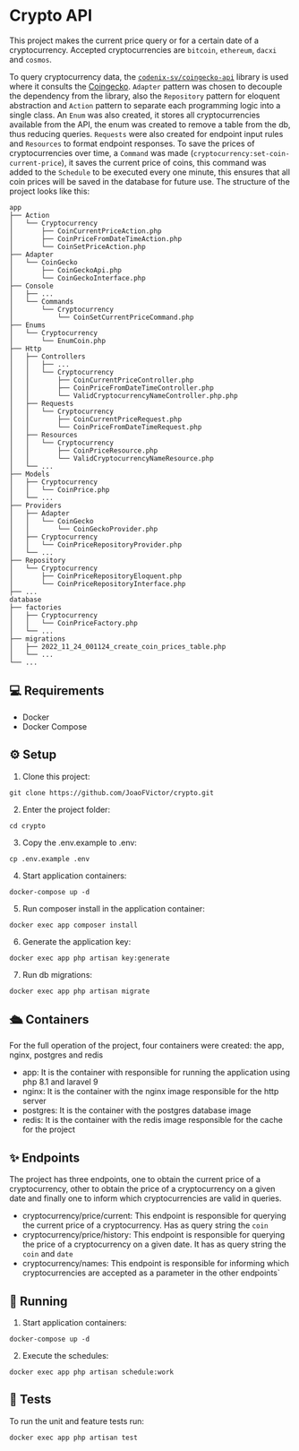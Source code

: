 # Crypto API

This project makes the current price query or for a certain date of a cryptocurrency. Accepted cryptocurrencies are `bitcoin`, `ethereum`, `dacxi` and `cosmos`.

To query cryptocurrency data, the [`codenix-sv/coingecko-api`](https://github.com/codenix-sv/coingecko-api) library is used where it consults the [Coingecko](https://www.coingecko.com/en/api). `Adapter` pattern was chosen to decouple the dependency from the library, also the `Repository` pattern for eloquent abstraction and `Action` pattern to separate each programming logic into a single class. An `Enum` was also created, it stores all cryptocurrencies available from the API, the enum was created to remove a table from the db, thus reducing queries. `Requests` were also created for endpoint input rules and `Resources` to format endpoint responses. To save the prices of cryptocurrencies over time, a `Command` was made (`cryptocurrency:set-coin-current-price`), it saves the current price of coins, this command was added to the `Schedule` to be executed every one minute, this ensures that all coin prices will be saved in the database for future use. The structure of the project looks like this:

```
app
├── Action
│   └── Cryptocurrency
│       ├── CoinCurrentPriceAction.php
│       ├── CoinPriceFromDateTimeAction.php
│       └── CoinSetPriceAction.php
├── Adapter
│   └── CoinGecko
│       ├── CoinGeckoApi.php
│       └── CoinGeckoInterface.php
├── Console
│   ├── ...
│   └── Commands
│       └── Cryptocurrency
│           └── CoinSetCurrentPriceCommand.php
├── Enums
│   └── Cryptocurrency
│       └── EnumCoin.php
├── Http
│   ├── Controllers
│   │   ├── ...
│   │   └── Cryptocurrency
│   │       ├── CoinCurrentPriceController.php
│   │       ├── CoinPriceFromDateTimeController.php
│   │       └── ValidCryptocurrencyNameController.php.php
│   ├── Requests
│   │   └── Cryptocurrency
│   │       ├── CoinCurrentPriceRequest.php
│   │       └── CoinPriceFromDateTimeRequest.php
│   ├── Resources
│   │   └── Cryptocurrency
│   │       ├── CoinPriceResource.php
│   │       └── ValidCryptocurrencyNameResource.php
│   └── ...
├── Models
│   ├── Cryptocurrency
│   │   └── CoinPrice.php
│   └── ...
├── Providers
│   ├── Adapter
│   │   └── CoinGecko
│   │       └── CoinGeckoProvider.php
│   ├── Cryptocurrency
│   │   └── CoinPriceRepositoryProvider.php
│   └── ...
├── Repository
│   └── Cryptocurrency
│       ├── CoinPriceRepositoryEloquent.php
│       └── CoinPriceRepositoryInterface.php
├── ...
database
├── factories
│   ├── Cryptocurrency
│   │   └── CoinPriceFactory.php
│   └── ...
├── migrations
│   ├── 2022_11_24_001124_create_coin_prices_table.php
│   └── ...
└── ...
```

## 💻 Requirements

 - Docker
 - Docker Compose

## ⚙️ Setup

1. Clone this project:
```
git clone https://github.com/JoaoFVictor/crypto.git
```

2. Enter the project folder:
```
cd crypto
```

3. Copy the .env.example to .env:
```
cp .env.example .env
```

4. Start application containers:
```
docker-compose up -d
```

5. Run composer install in the application container:
```
docker exec app composer install
```

6. Generate the application key:
```
docker exec app php artisan key:generate
```

7. Run db migrations:
```
docker exec app php artisan migrate
```

## 🛳️ Containers
For the full operation of the project, four containers were created: the app, nginx, postgres and redis
- app: It is the container with responsible for running the application using php 8.1 and laravel 9
- nginx: It is the container with the nginx image responsible for the http server
- postgres: It is the container with the postgres database image
- redis: It is the container with the redis image responsible for the cache for the project

## ✨ Endpoints
The project has three endpoints, one to obtain the current price of a cryptocurrency, other to obtain the price of a cryptocurrency on a given date and finally one to inform which cryptocurrencies are valid in queries.
- cryptocurrency/price/current: This endpoint is responsible for querying the current price of a cryptocurrency. Has as query string the `coin`
- cryptocurrency/price/history: This endpoint is responsible for querying the price of a cryptocurrency on a given date. It has as query string the `coin` and `date`
- cryptocurrency/names: This endpoint is responsible for informing which cryptocurrencies are accepted as a parameter in the other endpoints`

## 🚀 Running

1. Start application containers:
```
docker-compose up -d
```

2. Execute the schedules:
```
docker exec app php artisan schedule:work
```

## 📄 Tests
To run the unit and feature tests run:
```
docker exec app php artisan test
```
